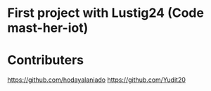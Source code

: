 # First project with Lustig24 (Code mast-her-iot)

# Contributers
https://github.com/hodayalaniado
https://github.com/Yudit20
